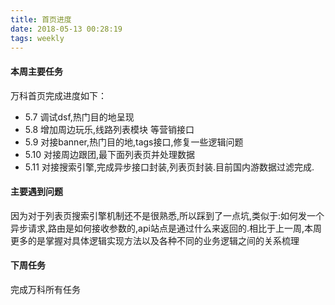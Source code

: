 ```yaml
---
title: 首页进度
date: 2018-05-13 00:28:19
tags: weekly
---
```


#### 本周主要任务

万科首页完成进度如下：
- 5.7 调试dsf,热门目的地呈现
- 5.8 增加周边玩乐,线路列表模块 等营销接口
- 5.9 对接banner,热门目的地,tags接口,修复一些逻辑问题
- 5.10 对接周边跟团,最下面列表页并处理数据
- 5.11 对接搜索引擎,完成异步接口封装,列表页封装.目前国内游数据过滤完成.

#### 主要遇到问题

因为对于列表页搜索引擎机制还不是很熟悉,所以踩到了一点坑,类似于:如何发一个异步请求,路由是如何接收参数的,api站点是通过什么来返回的.相比于上一周,本周更多的是掌握对具体逻辑实现方法以及各种不同的业务逻辑之间的关系梳理

#### 下周任务

完成万科所有任务
